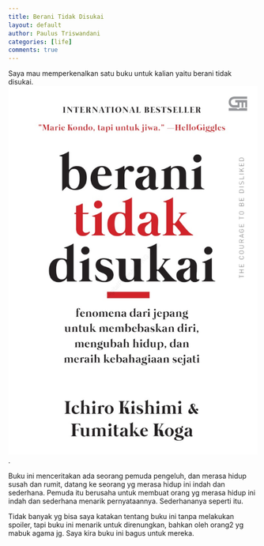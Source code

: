 ```yaml
---
title: Berani Tidak Disukai
layout: default
author: Paulus Triswandani
categories: [life]
comments: true
---
```


Saya mau memperkenalkan satu buku untuk kalian yaitu berani tidak disukai. ![berani](/assets/images/BeraniTidakDisukai.jpg).

Buku ini menceritakan ada seorang pemuda pengeluh, dan merasa hidup susah dan rumit,  datang ke seorang yg merasa hidup ini indah dan sederhana. Pemuda itu berusaha untuk membuat orang yg merasa hidup ini indah dan sederhana menarik pernyataannya. Sederhananya seperti itu.

Tidak banyak yg bisa saya katakan tentang buku ini tanpa melakukan spoiler, tapi buku ini menarik untuk direnungkan, bahkan oleh orang2 yg mabuk agama jg. Saya kira buku ini bagus untuk mereka.
